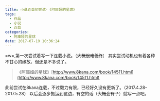 ```yaml
---
title: 小说连载初尝试-《阿庫娅的星球》
tags:
  - 作品
  - 小说
  - 连载
categories:
  - 阿庫娅的星球
date: 2017-07-10 10:36:24
---
```


=w=,第一次尝试着写一下连载小说。（<del>大概很难善终</del>）
其实尝试动机也有着各种不甘心的缘故，但还是不多说了。

> 《阿庫娅的星球》[http://www.8kana.com/book/14511.html](http://www.8kana.com/book/14511.html)

此前尝试在8kana连载，不过毅力有限，已经好久没有更新了。（2017.4.28-2017.5.28）
以后会逐步搬运到这边，有空的话（<del>大概会有？</del>）就写一点吧。